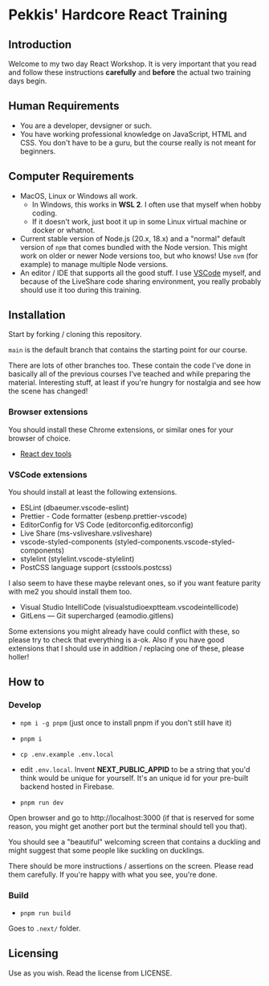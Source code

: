 # Pekkis' Hardcore React Training

## Introduction

Welcome to my two day React Workshop. It is very important
that you read and follow these instructions **carefully** and **before** the actual two training days begin.

## Human Requirements

- You are a developer, devsigner or such.
- You have working professional knowledge on JavaScript, HTML and CSS.
  You don't have to be a guru, but the course really is not meant for beginners.

## Computer Requirements

- MacOS, Linux or Windows all work.
  - In Windows, this works in **WSL 2**. I often use that myself when hobby coding.
  - If it doesn't work, just boot it up in some Linux virtual machine or docker or whatnot.
- Current stable version of Node.js (20.x, 18.x) and a "normal" default version of `npm` that comes bundled with the Node version. This might work on older or newer Node versions too, but who knows! Use `nvm` (for example) to manage multiple Node versions.
- An editor / IDE that supports all the good stuff. I use [VSCode](https://code.visualstudio.com/) myself, and because of the LiveShare code sharing environment, you really probably should use it too during this training.

## Installation

Start by forking / cloning this repository.

`main` is the default branch that contains the starting point for our course.

There are lots of other branches too. These contain the code I've done
in basically all of the previous courses I've teached and while preparing the material. Interesting stuff, at least if you're
hungry for nostalgia and see how the scene has changed!

### Browser extensions

You should install these Chrome extensions, or similar ones for your browser of choice.

- [React dev tools](https://chrome.google.com/webstore/detail/react-developer-tools/fmkadmapgofadopljbjfkapdkoienihi)

### VSCode extensions

You should install at least the following extensions.

- ESLint (dbaeumer.vscode-eslint)
- Prettier - Code formatter (esbenp.prettier-vscode)
- EditorConfig for VS Code (editorconfig.editorconfig)
- Live Share (ms-vsliveshare.vsliveshare)
- vscode-styled-components (styled-components.vscode-styled-components)
- stylelint (stylelint.vscode-stylelint)
- PostCSS language support (csstools.postcss)

I also seem to have these maybe relevant ones, so if you want feature
parity with me2 you should install them too.

- Visual Studio IntelliCode (visualstudioexptteam.vscodeintellicode)
- GitLens — Git supercharged (eamodio.gitlens)

Some extensions you might already have could conflict with these, so please
try to check that everything is a-ok. Also if you have good extensions that
I should use in addition / replacing one of these, please holler!

## How to

### Develop

- `npm i -g pnpm` (just once to install pnpm if you don't still have it)

- `pnpm i`
- `cp .env.example .env.local`
- edit `.env.local`. Invent **NEXT_PUBLIC_APPID** to be a string that you'd think would be unique for yourself. It's an unique id for your pre-built backend hosted in Firebase.
- `pnpm run dev`

Open browser and go to http://localhost:3000 (if that is reserved for some reason, you might get another port but the terminal should tell you that).

You should see a "beautiful" welcoming screen that contains a duckling and might suggest that some people like suckling on ducklings.

There should be more instructions / assertions on the screen. Please read them carefully. If you're happy with what you see, you're done.

### Build

- `pnpm run build`

Goes to `.next/` folder.

## Licensing

Use as you wish. Read the license from LICENSE.
